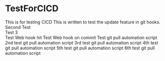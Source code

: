 # TestForCICD
This is for testing CICD
This is written to test the update feature in git hooks.
Second Test
<br>
Test 3
<br>
Test Web hook hit
Test Web hook on commit 
Test git pull automation script
2nd test git pull automation script
3rd test git pull automation script
4th test git pull automation script
5th test git pull automation script
6th test git pull automation script
